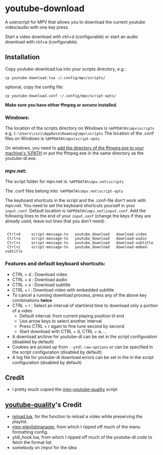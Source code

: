# youtube-download
A userscript for MPV that allows you to download the current youtube video/audio with one key press.

Start a video download with ctrl+d (configurable) or start an audio download with ctrl+a (configurable).

## Installation

Copy youtube-download.lua into your scripts directory, e.g.:

    cp youtube-download.lua ~/.config/mpv/scripts/

optional, copy the config file:

    cp youtube-download.conf ~/.config/mpv/script-opts/

**Make sure you have either ffmpeg or avconv installed.**

### Windows:

The location of the scripts directory on Windows is `%APPDATA%\mpv\scripts` e.g. `C:\Users\cvzi\AppData\Roaming\mpv\scripts`
The location of the .conf files on Windows is `%APPDATA%\mpv\script-opts`

On windows, you need to [add the directory of the ffmpeg.exe to your machine's %PATH](https://stackoverflow.com/a/41895179/10367381)
or put the ffmpeg.exe in the same directory as the youtube-dl.exe.

### mpv.net:
The script folder for mpv.net is:
`%APPDATA%\mpv.net\scripts`

The .conf files belong into:
`%APPDATA%\mpv.net\script-opts`

The keyboard shortcuts in the script and the .conf-file don't work with mpv.net.
You need to set the keyboard shortcuts yourself in your `input.conf`. Default location is `%APPDATA%\mpv.net\input.conf`.
Add the following lines to the end of your `input.conf` (change the keys if they are already used, leave out lines that you don't need):

```

 Ctrl+d     script-message-to   youtube_download   download-video
 Ctrl+a     script-message-to   youtube_download   download-audio
 Ctrl+s     script-message-to   youtube_download   download-subtitle
 Ctrl+i     script-message-to   youtube_download   download-embed-subtitle

```

### Features and default keyboard shortcuts:

*   CTRL + d : Download video
*   CTRL + a : Download audio
*   CTRL + s : Download subtitle
*   CTRL + i : Download video with embedded subtitle
*   To cancel a running download process, press any of the above key combinations **twice**
*   CTRL + r : Select an interval of start/end time to download only a portion of a video
    - Default interval: from current playing position til end
    - Use arrow keys to select another interval
    - Press CTRL + r again to fine tune second by second
    - Start download with CTRL + d, CTRL + a, ...
*   A download archive for youtube-dl can be set in the script configuration (disabled by default)
*   Cookies are picked up from `--ytdl-raw-options` or can be specified in the script configuration (disabled by default)
*   A log file for youtube-dl download errors can be set in the in the script configuration (disabled by default)

## Credit
- I pretty much copied the [mpv-youtube-quality](https://github.com/jgreco/mpv-youtube-quality) script

## [youtube-quality](https://github.com/jgreco/mpv-youtube-quality)'s Credit
- [reload.lua](https://github.com/4e6/mpv-reload/), for the function to reload a video while preserving the playlist.
- [mpv-playlistmanager](https://github.com/jonniek/mpv-playlistmanager), from which I ripped off much of the menu formatting config.
- ytdl_hook.lua, from which I ripped off much of the youtube-dl code to fetch the format list
- somebody on /mpv/ for the idea
